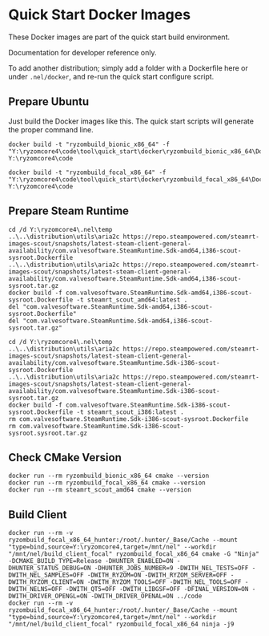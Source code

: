 # Quick Start Docker Images

These Docker images are part of the quick start build environment.

Documentation for developer reference only.

To add another distribution; simply add a folder with a Dockerfile here or under `.nel/docker`, and re-run the quick start configure script.

## Prepare Ubuntu

Just build the Docker images like this. The quick start scripts will generate the proper command line.

```
docker build -t "ryzombuild_bionic_x86_64" -f "Y:\ryzomcore4\code\tool\quick_start\docker\ryzombuild_bionic_x86_64\Dockerfile" Y:\ryzomcore4\code
```

```
docker build -t "ryzombuild_focal_x86_64" -f "Y:\ryzomcore4\code\tool\quick_start\docker\ryzombuild_focal_x86_64\Dockerfile" Y:\ryzomcore4\code
```

## Prepare Steam Runtime

```
cd /d Y:\ryzomcore4\.nel\temp
..\..\distribution\utils\aria2c https://repo.steampowered.com/steamrt-images-scout/snapshots/latest-steam-client-general-availability/com.valvesoftware.SteamRuntime.Sdk-amd64,i386-scout-sysroot.Dockerfile
..\..\distribution\utils\aria2c https://repo.steampowered.com/steamrt-images-scout/snapshots/latest-steam-client-general-availability/com.valvesoftware.SteamRuntime.Sdk-amd64,i386-scout-sysroot.tar.gz
docker build -f com.valvesoftware.SteamRuntime.Sdk-amd64,i386-scout-sysroot.Dockerfile -t steamrt_scout_amd64:latest .
del "com.valvesoftware.SteamRuntime.Sdk-amd64,i386-scout-sysroot.Dockerfile"
del "com.valvesoftware.SteamRuntime.Sdk-amd64,i386-scout-sysroot.tar.gz"
```

```
cd /d Y:\ryzomcore4\.nel\temp
..\..\distribution\utils\aria2c https://repo.steampowered.com/steamrt-images-scout/snapshots/latest-steam-client-general-availability/com.valvesoftware.SteamRuntime.Sdk-i386-scout-sysroot.Dockerfile
..\..\distribution\utils\aria2c https://repo.steampowered.com/steamrt-images-scout/snapshots/latest-steam-client-general-availability/com.valvesoftware.SteamRuntime.Sdk-i386-scout-sysroot.tar.gz
docker build -f com.valvesoftware.SteamRuntime.Sdk-i386-scout-sysroot.Dockerfile -t steamrt_scout_i386:latest .
rm com.valvesoftware.SteamRuntime.Sdk-i386-scout-sysroot.Dockerfile
rm com.valvesoftware.SteamRuntime.Sdk-i386-scout-sysroot.sysroot.tar.gz
```

## Check CMake Version

```
docker run --rm ryzombuild_bionic_x86_64 cmake --version
docker run --rm ryzombuild_focal_x86_64 cmake --version
docker run --rm steamrt_scout_amd64 cmake --version
```

## Build Client

```
docker run --rm -v ryzombuild_focal_x86_64_hunter:/root/.hunter/_Base/Cache --mount "type=bind,source=Y:\ryzomcore4,target=/mnt/nel" --workdir "/mnt/nel/build_client_focal" ryzombuild_focal_x86_64 cmake -G "Ninja" -DCMAKE_BUILD_TYPE=Release -DHUNTER_ENABLED=ON -DHUNTER_STATUS_DEBUG=ON -DHUNTER_JOBS_NUMBER=9 -DWITH_NEL_TESTS=OFF -DWITH_NEL_SAMPLES=OFF -DWITH_RYZOM=ON -DWITH_RYZOM_SERVER=OFF -DWITH_RYZOM_CLIENT=ON -DWITH_RYZOM_TOOLS=OFF -DWITH_NEL_TOOLS=OFF -DWITH_NELNS=OFF -DWITH_QT5=OFF -DWITH_LIBGSF=OFF -DFINAL_VERSION=ON -DWITH_DRIVER_OPENGL=ON -DWITH_DRIVER_OPENAL=ON ../code
docker run --rm -v ryzombuild_focal_x86_64_hunter:/root/.hunter/_Base/Cache --mount "type=bind,source=Y:\ryzomcore4,target=/mnt/nel" --workdir "/mnt/nel/build_client_focal" ryzombuild_focal_x86_64 ninja -j9
```
